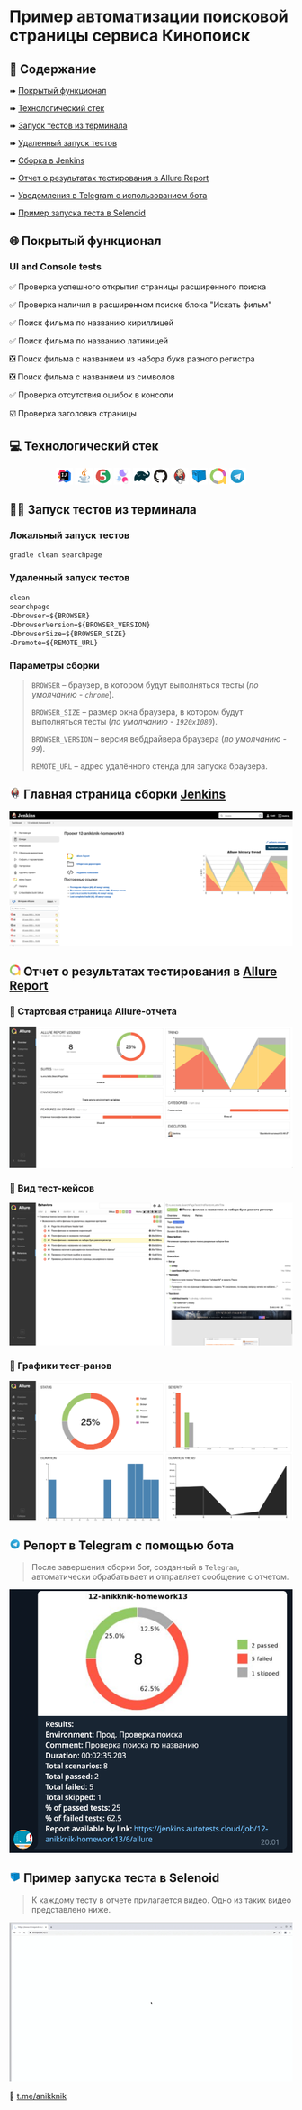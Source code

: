 # Пример автоматизации поисковой страницы сервиса Кинопоиск

## :page_with_curl:    Содержание

➠ [Покрытый функционал](#global_func)

➠ [Технологический стек](#tech_stek)

➠ [Запуск тестов из терминала](#run_tests_terminal)

➠ [Удаленный запуск тестов](#run_tests_remote)

➠ [Сборка в Jenkins](#Jenkins_sborka)

➠ [Отчет о результатах тестирования в Allure Report](#Allure_report)

➠ [Уведомления в Telegram с использованием бота](#Telegram_report)

➠ [Пример запуска теста в Selenoid](#selenoid_video)
## <a name="global_func"></a>:globe_with_meridians: Покрытый функционал

### UI and Console tests

:white_check_mark: Проверка успешного открытия страницы расширенного поиска

:white_check_mark: Проверка наличия в расширенном поиске блока "Искать фильм"

:white_check_mark: Поиск фильма по названию кириллицей

:white_check_mark: Поиск фильма по названию латиницей

:negative_squared_cross_mark: Поиск фильма с названием из набора букв разного регистра

:negative_squared_cross_mark: Поиск фильма с названием из символов 

:white_check_mark: Проверка отсутствия ошибок в консоли

:ballot_box_with_check: Проверка заголовка страницы

## <a name="tech_stek"></a> :computer: Технологический стек

<p align="center">
<img width="6%" title="IntelliJ IDEA" src="images/sprites/Intelij_IDEA.6aca1163.svg">
<img width="6%" title="Java" src="images/sprites/Java.15d76882.svg">
<img width="6%" title="JUnit5" src="images/sprites/JUnit5.a799eb2a.svg">
<img width="6%" title="Selenide" src="images/sprites/Selenide.0170ac43.png">
<img width="6%" title="Gradle" src="images/sprites/Gradle.22e74204.svg">
<img width="6%" title="GitHub" src="images/sprites/Github.97faa3bc.svg">
<img width="6%" title="Jenkins" src="images/sprites/Jenkins.e8031169.svg">
<img width="6%" title="Selenoid" src="images/sprites/Selenoid.8de18e28.svg">
<img width="6%" title="Allure Report" src="images/sprites/Allure_Report.52dae7a1.png">
<img width="6%" title="Telegram" src="images/sprites/Telegram.06a4926c.svg">
</p>

## <a name="run_tests_terminal"></a> :technologist: Запуск тестов из терминала

### Локальный запуск тестов

```
gradle clean searchpage
```

### <a name="run_tests_remote"></a> Удаленный запуск тестов

```
clean
searchpage
-Dbrowser=${BROWSER}
-DbrowserVersion=${BROWSER_VERSION}
-DbrowserSize=${BROWSER_SIZE}
-Dremote=${REMOTE_URL}
```

### Параметры сборки

> <code>BROWSER</code> – браузер, в котором будут выполняться тесты (_по умолчанию - <code>chrome</code>_).
>
> <code>BROWSER_SIZE</code> – размер окна браузера, в котором будут выполняться тесты (_по умолчанию - <code>1920x1080</code>_).
>
> <code>BROWSER_VERSION</code> – версия вебдрайвера браузера (_по умолчанию - <code>99</code>_).
>
> <code>REMOTE_URL</code> – адрес удалённого стенда для запуска браузера.

## <img width="4%" title="Jenkins" name="Jenkins_sborka" src="images/sprites/Jenkins.e8031169.svg"> Главная страница сборки [Jenkins](https://jenkins.autotests.cloud/job/12-anikknik-homework13/)

<p align="center">
  <img src="images/screenshots/main_jenkins.png">
</p>

## <img width="4%" title="Allure Report" name="Allure_report" src="images/sprites/Allure_Report.52dae7a1.png"> Отчет о результатах тестирования в [Allure Report](https://jenkins.autotests.cloud/job/12-anikknik-homework13/allure/)

### :pushpin: Стартовая страница Allure-отчета

<p align="center">
<img title="Allure Overview" src="images/screenshots/overview_allure.png">
</p>

### :pushpin: Вид тест-кейсов

<p align="center">
<img title="Allure Behaviors" src="images/screenshots/behaviors_allure.png">
</p>

### :pushpin: Графики тест-ранов

<p align="center">
<img title="Allure Overview Dashboard" src="images/screenshots/graphs_allure.png">
</p>

## <img width="4%" title="Telegram" name="Telegram_report" src="images/sprites/Telegram.06a4926c.svg"> Репорт в Telegram с помощью бота

> После завершения сборки бот, созданный в <code>Telegram</code>, автоматически обрабатывает и отправляет сообщение с отчетом.
<p align="center">

<img title="Telegram Notifications" src="images/screenshots/report_telegram.png">
</p>

## <img width="4%" title="Selenoid" name="selenoid_video" src="images/sprites/Selenoid.8de18e28.svg"> Пример запуска теста в Selenoid

> К каждому тесту в отчете прилагается видео. Одно из таких видео представлено ниже.
<p align="center">
  <img title="Selenoid Video" src="images/video/test_video.gif">
</p>

:black_heart: <a target="_blank" href="https://t.me/anikknik">t.me/anikknik</a>
